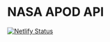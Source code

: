 # NASA APOD API

[![Netlify Status](https://api.netlify.com/api/v1/badges/a14c2406-db76-4ac5-a01c-3bf3bdf6177c/deploy-status)](https://app.netlify.com/sites/nasa-api-mrp/deploys)
